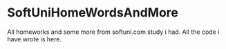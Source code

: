 # SoftUniHomeWordsAndMore
All homeworks and some more from softuni.com study i had. All the code i have wrote is here.
